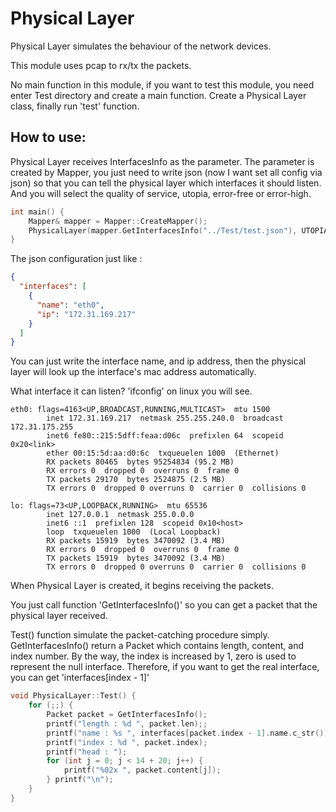 # Physical Layer

Physical Layer simulates the behaviour of the network devices.

This module uses pcap to rx/tx the packets.

No main function in this module, if you want to test this module, you need enter Test directory and create a main function.
Create a Physical Layer class, finally run 'test' function.

## How to use:

Physical Layer receives InterfacesInfo as the parameter.
The parameter is created by Mapper, you just need to write json (now I want set all config via json) so that you can tell the physical layer which interfaces it should listen.
And you will select the quality of service, utopia, error-free or error-high.
```C++
int main() {
    Mapper& mapper = Mapper::CreateMapper();
    PhysicalLayer(mapper.GetInterfacesInfo("../Test/test.json"), UTOPIA).Test();
}
```
The json configuration just like :
```json
{
  "interfaces": [
    {
      "name": "eth0",
      "ip": "172.31.169.217"
    }
  ]
}
```
You can just write the interface name, and ip address, then the physical layer will look up the interface's mac address automatically.

What interface it can listen? 'ifconfig' on linux you will see.

```shell
eth0: flags=4163<UP,BROADCAST,RUNNING,MULTICAST>  mtu 1500
        inet 172.31.169.217  netmask 255.255.240.0  broadcast 172.31.175.255
        inet6 fe80::215:5dff:feaa:d06c  prefixlen 64  scopeid 0x20<link>
        ether 00:15:5d:aa:d0:6c  txqueuelen 1000  (Ethernet)
        RX packets 80465  bytes 95254834 (95.2 MB)
        RX errors 0  dropped 0  overruns 0  frame 0
        TX packets 29170  bytes 2524875 (2.5 MB)
        TX errors 0  dropped 0 overruns 0  carrier 0  collisions 0

lo: flags=73<UP,LOOPBACK,RUNNING>  mtu 65536
        inet 127.0.0.1  netmask 255.0.0.0
        inet6 ::1  prefixlen 128  scopeid 0x10<host>
        loop  txqueuelen 1000  (Local Loopback)
        RX packets 15919  bytes 3470092 (3.4 MB)
        RX errors 0  dropped 0  overruns 0  frame 0
        TX packets 15919  bytes 3470092 (3.4 MB)
        TX errors 0  dropped 0 overruns 0  carrier 0  collisions 0

```
When Physical Layer is created, it begins receiving the packets.

You just call function 'GetInterfacesInfo()' so you can get a packet that the physical layer received.

Test() function simulate the packet-catching procedure simply. GetInterfacesInfo() return a Packet which contains length, content, and index number.
By the way, the index is increased by 1, zero is used to represent the null interface.
Therefore, if you want to get the real interface, you can get 'interfaces[index - 1]'
```C++
void PhysicalLayer::Test() {
    for (;;) {
        Packet packet = GetInterfacesInfo();
        printf("length : %d ", packet.len);;
        printf("name : %s ", interfaces[packet.index - 1].name.c_str());
        printf("index : %d ", packet.index);
        printf("head : ");
        for (int j = 0; j < 14 + 20; j++) {
            printf("%02x ", packet.content[j]);
        } printf("\n");
    }
}
```

